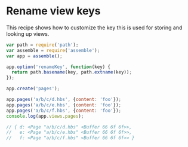 # Rename view keys

This recipe shows how to customize the key this is used for storing and looking up views.

```js
var path = require('path');
var assemble = require('assemble');
var app = assemble();

app.option('renameKey', function(key) {
  return path.basename(key, path.extname(key));
});

app.create('pages');

app.pages('a/b/c/d.hbs', {content: 'foo'});
app.pages('a/b/c/e.hbs', {content: 'foo'});
app.pages('a/b/c/f.hbs', {content: 'foo'});
console.log(app.views.pages);

// { d: <Page "a/b/c/d.hbs" <Buffer 66 6f 6f>>,
//   e: <Page "a/b/c/e.hbs" <Buffer 66 6f 6f>>,
//   f: <Page "a/b/c/f.hbs" <Buffer 66 6f 6f>> }
```
